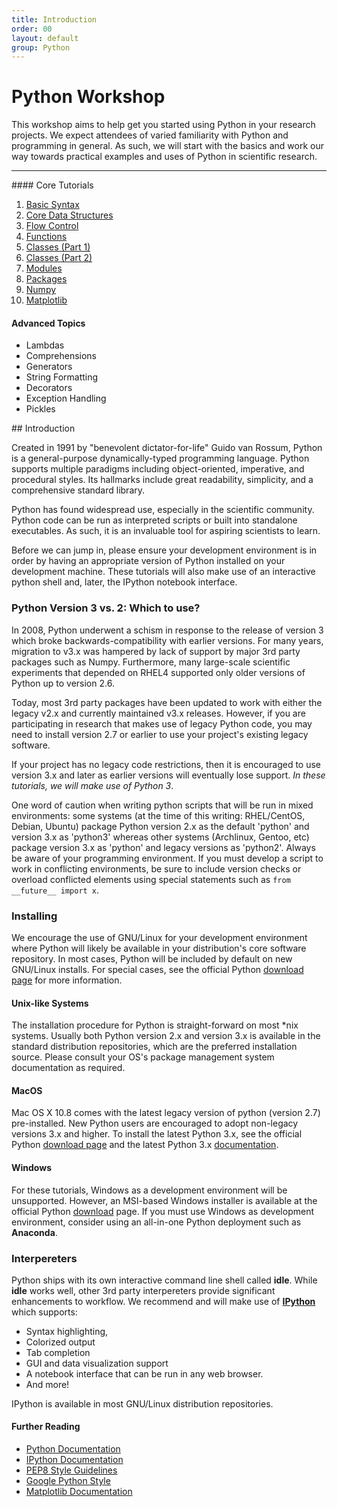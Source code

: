 ```yaml
---
title: Introduction
order: 00
layout: default
group: Python
---
```


# Python Workshop

This workshop aims to help get you started using Python in your research
projects.  We expect attendees of varied familiarity with Python and programming
in general. As such, we will start with the basics and work our way towards
practical examples and uses of Python in scientific research.

</p>
<hr>
<div class="row">
<div class="col-md-3">
#### Core Tutorials

 1. [Basic Syntax](01-syntax.html)
 1. [Core Data Structures](02-data_structures.html)
 1. [Flow Control](03-flow_control.html)
 1. [Functions](04-functions.html)
 1. [Classes (Part 1)](05-classes1.html)
 1. [Classes (Part 2)](06-classes2.html)
 1. [Modules](07-modules.html)
 1. [Packages](08-packages.html)
 1. [Numpy](09-numpy.html)
 1. [Matplotlib](10-matplotlib.html)

#### Advanced Topics

 * Lambdas
 * Comprehensions
 * Generators
 * String Formatting
 * Decorators
 * Exception Handling
 * Pickles
     
</div>
<div class="col-md-6">
## Introduction

Created in 1991 by "benevolent dictator-for-life" Guido van Rossum, Python is a
general-purpose dynamically-typed programming language. Python supports multiple
paradigms including object-oriented, imperative, and procedural styles. Its
hallmarks include great readability, simplicity, and a comprehensive standard
library. 

Python has found widespread use, especially in the scientific community.
Python code can be run as interpreted scripts or built into standalone
executables. As such, it is an invaluable tool for aspiring scientists to learn.

Before we can jump in, please ensure your development environment is in order by
having an appropriate version of Python installed on your development machine.
These tutorials will also make use of an interactive python shell and, later,
the IPython notebook interface.

### Python Version 3 vs. 2: Which to use?

In 2008, Python underwent a schism in response to the release of version 3 which
broke backwards-compatibility with earlier versions. For many years, migration
to v3.x was hampered by lack of support by major 3rd party packages such as
Numpy. Furthermore, many large-scale scientific experiments that depended on
RHEL4 supported only older versions of Python up to version 2.6. 

Today, most 3rd party packages have been updated to work with either the legacy
v2.x and currently maintained v3.x releases. However, if you are participating
in research that makes use of legacy Python code, you may need to install
version 2.7 or earlier to use your project's existing legacy software.

If your project has no legacy code restrictions, then it is encouraged to use
version 3.x and later as earlier versions will eventually lose support. *In these
tutorials, we will make use of Python 3*.

One word of caution when writing python scripts that will be run in mixed
environments: some systems (at the time of this writing: RHEL/CentOS, Debian,
Ubuntu) package Python version 2.x as the default 'python' and version 3.x as
'python3' whereas other systems (Archlinux, Gentoo, etc) package version 3.x as
'python' and legacy versions as 'python2'. Always be aware of your programming
environment. If you must develop a script to work in conflicting environments,
be sure to include version checks or overload conflicted elements using special
statements such as `from __future__ import x`.

### Installing

We encourage the use of GNU/Linux for your development environment where Python
will likely be available in your distribution's core software repository. In
most cases, Python will be included by default on new GNU/Linux installs. For
special cases, see the official Python 
[download page](https://www.python.org/downloads/) for more information.

#### Unix-like Systems
The installation procedure for Python is straight-forward on most \*nix
systems. Usually both Python version 2.x and version 3.x is available in the
standard distribution repositories, which are the preferred installation source.
Please consult your OS's package management system documentation as required.

#### MacOS

Mac OS X 10.8 comes with the latest legacy version of python (version 2.7)
pre-installed. New Python users are encouraged to adopt non-legacy
versions 3.x and higher. To install the latest Python 3.x, see the official
Python [download page](https://www.python.org/downloads/) and the latest
Python 3.x [documentation](https://docs.python.org/3/using/mac.html).

#### Windows

For these tutorials, Windows as a development environment will be unsupported.
However, an MSI-based Windows installer is available at the official Python
[download](https://www.python.org/downloads/) page. If you must use Windows as
development environment, consider using an all-in-one Python deployment such as
**Anaconda**.

### Interpereters

Python ships with its own interactive command line shell called **idle**. While
**idle** works well, other 3rd party interpereters provide significant
enhancements to workflow. We recommend and will make use of
[**IPython**](http://ipython.org) which supports:

 * Syntax highlighting,
 * Colorized output
 * Tab completion
 * GUI and data visualization support
 * A notebook interface that can be run in any web browser.
 * And more!

IPython is available in most GNU/Linux distribution repositories. 

</div>
<div class="col-md-3">

#### Further Reading

 * [Python Documentation](https://docs.python.org/3/)
 * [IPython Documentation](http://ipython.org/ipython-doc/2/)
 * [PEP8 Style Guidelines](https://www.python.org/dev/peps/pep-0008/)
 * [Google Python Style](https://google-styleguide.googlecode.com/svn/trunk/pyguide.html)
 * [Matplotlib Documentation](http://matplotlib.org/1.4.2/contents.html)

</div>
</div>
